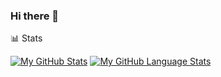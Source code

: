 ### Hi there 👋
📊 Stats

[![My GitHub Stats](https://github-readme-stats.vercel.app/api/?username=RusGol718&count_private=true&theme=darkmode&showicons=true)]()
[![My GitHub Language Stats](https://github-readme-stats.vercel.app/api/top-langs/?username=RusGol718&langs_count=5&theme=darkmode)]()
<!--
**RusGol718/RusGol718** is a ✨ _special_ ✨ repository because its `README.md` (this file) appears on your GitHub profile.

Here are some ideas to get you started:

- 🔭 I’m currently working on ...
- 🌱 I’m currently learning ...
- 👯 I’m looking to collaborate on ...
- 🤔 I’m looking for help with ...
- 💬 Ask me about ...
- 📫 How to reach me: ...
- 😄 Pronouns: ...
- ⚡ Fun fact: ...
-->

